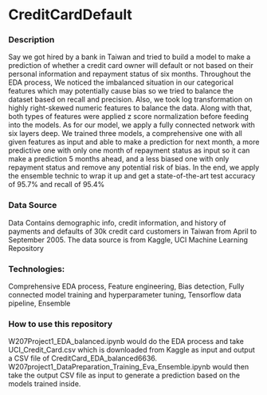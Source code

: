 # CreditCardDefault
### Description
Say we got hired by a bank in Taiwan and tried to build a model to make a prediction of whether a credit card owner will default or not based on their personal information and repayment status of six months. Throughout the EDA process, We noticed the imbalanced situation in our categorical features which may potentially cause bias so we tried to balance the dataset based on recall and precision. Also, we took log transformation on highly right-skewed numeric features to balance the data. Along with that, both types of features were applied z score normalization before feeding into the models. As for our model, we apply a fully connected network with six layers deep. We trained three models, a comprehensive one with all given features as input and able to make a prediction for next month, a more predictive one with only one month of repayment status as input so it can make a prediction 5 months ahead, and a less biased one with only repayment status and remove any potential risk of bias. In the end, we apply the ensemble technic to wrap it up and get a state-of-the-art test accuracy of 95.7% and recall of 95.4%
### Data Source
Data Contains demographic info, credit information, and history of payments and defaults of 30k credit card customers in Taiwan from April to September 2005. 
The data source is from Kaggle, UCI Machine Learning Repository
### Technologies: 
Comprehensive EDA process, Feature engineering, Bias detection, Fully connected model training and hyperparameter tuning, Tensorflow data pipeline, Ensemble
### How to use this repository
W207Project1_EDA_balanced.ipynb would do the EDA process and take UCI_Credit_Card.csv which is downloaded from Kaggle as input and output a CSV file of CreditCard_EDA_balanced6636. W207project1_DataPreparation_Training_Eva_Ensemble.ipynb would then take the output CSV file as input to generate a prediction based on the models trained inside.

